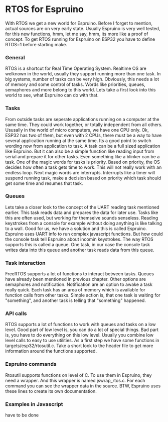 RTOS for Espruino
===
With RTOS we get a new world for Espruino. Before I forget to mention, actual sources are on very early state. Usually Espruino is very well tested, for this new functions, hmm, let me say, hmm, its more like a proof of concept.
To get RTOS running for Espruino on ESP32 you have to define RTOS=1 before starting make.

### General
RTOS is a shortcut for Real Time Operating System. Realtime OS are welknown in the world, usually they support running more than one task. In big systems, number of tasks can be very high. Obviously, this needs a lot of memory and some control of tasks. Words like priorities, queues, semaphores and more belong to this world.
Lets take a first look into this world to see, what Espruino can do with that.

### Tasks
From outside tasks are seperate applications running on a computer at the same time. They could work together, or totally independent from all others.
Ususally in the world of micro computers, we have one CPU only. Ok, ESP32 has two of them, but even with 2 CPUs, there must be a way to have several application running at the same time.
Its a good point to switch wording now from application to task. A task can be a full sized application like Espruino. But it can also be a simple function like reading input from serial and prepare it for other tasks. Even something like a blinker can be a task.
One of the magic words for tasks is priority. Based on priority, the OS decides how often a task gets time to work. This will not really work with an endless loop.
Next magic words are interrupts. Interrupts like a timer will suspend running task, make a decision based on priority which task should get some time and resumes that task.

### Queues
Lets take a closer look to the concept of the UART reading task mentioned earlier. This task reads data and prepares the data for later use. Tasks like this are often used, but working for themselve sounds senseless. Reading keystrokes from a console for example without doing anything is like talking to a wall.
Good for us, we have a solution and this is called Espruino. Espruino uses UART info to run complex javascript functions. But how could the console task tell Espruino about incomin keystrokes.
The way RTOS supports this is called a queue. One task, in our case the console task writes data into this queue and another task reads data from this queue.

### Task interaction
FreeRTOS supports a lot of functions to interact between tasks. Queues have already been mentioned in previous chapter. Other options are semaphores and notification.
Notification are an option to awake a task really quick. Each task has an area of memory which is available for function calls from other tasks. Simple action is, that one task is waiting for "something", and another task is telling that "something" happened.

### API calls
RTOS supports a lot of functions to work with queues and tasks on a low level. Good part of low level is, you can do a lot of special things. Bad part is, you have to do everything on this low level.
Usually you combine low level calls to easy to use utilities. As a first step we have some functions in targets/esp32/rtosutil.c. Take a short look to the header file to get more information around the functions supported.

### Espruino commands
Rtosutil supports functions on level of C. To use them in Espruino, they need a wrapper. And this wrapper is named jswrap_rtos.c. For each command you can see the wrapper data in the source. BTW, Espruino uses these lines to create its own documentation.


### Examples in Javascript
have to be done


